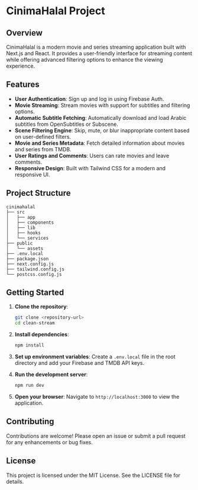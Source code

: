 # CinimaHalal Project

## Overview
CinimaHalal is a modern movie and series streaming application built with Next.js and React. It provides a user-friendly interface for streaming content while offering advanced filtering options to enhance the viewing experience.

## Features
- **User Authentication**: Sign up and log in using Firebase Auth.
- **Movie Streaming**: Stream movies with support for subtitles and filtering options.
- **Automatic Subtitle Fetching**: Automatically download and load Arabic subtitles from OpenSubtitles or Subscene.
- **Scene Filtering Engine**: Skip, mute, or blur inappropriate content based on user-defined filters.
- **Movie and Series Metadata**: Fetch detailed information about movies and series from TMDB.
- **User Ratings and Comments**: Users can rate movies and leave comments.
- **Responsive Design**: Built with Tailwind CSS for a modern and responsive UI.

## Project Structure
```
cinimahalal
├── src
│   ├── app
│   ├── components
│   ├── lib
│   ├── hooks
│   └── services
├── public
│   └── assets
├── .env.local
├── package.json
├── next.config.js
├── tailwind.config.js
└── postcss.config.js
```

## Getting Started
1. **Clone the repository**:
   ```bash
   git clone <repository-url>
   cd clean-stream
   ```

2. **Install dependencies**:
   ```bash
   npm install
   ```

3. **Set up environment variables**:
   Create a `.env.local` file in the root directory and add your Firebase and TMDB API keys.

4. **Run the development server**:
   ```bash
   npm run dev
   ```

5. **Open your browser**:
   Navigate to `http://localhost:3000` to view the application.

## Contributing
Contributions are welcome! Please open an issue or submit a pull request for any enhancements or bug fixes.

## License
This project is licensed under the MIT License. See the LICENSE file for details.